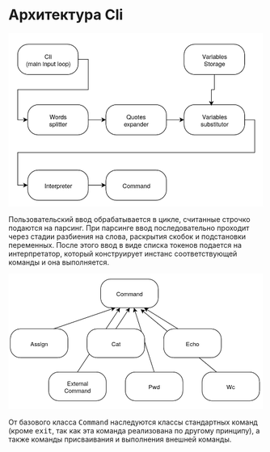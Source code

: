 # Архитектура Cli
![Dataflow](images/architecture.png)

Пользовательский ввод обрабатывается в цикле, считанные строчко подаются на парсинг. При парсинге ввод последовательно проходит через стадии разбиения на слова, раскрытия скобок и подстановки переменных. После этого ввод в виде списка токенов подается на интерпретатор, который конструирует инстанс соответствующей команды и она выполняется.

![Dataflow](images/hierarchy.png)

От базового класса <tt>Command</tt> наследуются классы стандартных команд (кроме <tt>exit</tt>, так как эта команда реализована по другому принципу), а также команды присваивания и выполнения внешней команды.
